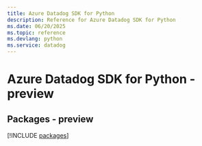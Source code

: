 ```yaml
---
title: Azure Datadog SDK for Python
description: Reference for Azure Datadog SDK for Python
ms.date: 06/20/2025
ms.topic: reference
ms.devlang: python
ms.service: datadog
---
```

# Azure Datadog SDK for Python - preview
## Packages - preview
[!INCLUDE [packages](datadog-index.md)]